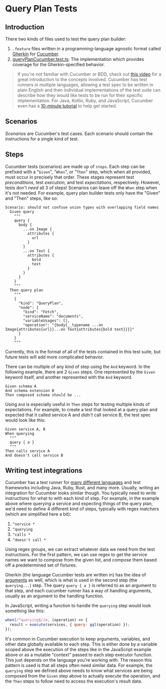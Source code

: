 # Query Plan Tests

## Introduction

There two kinds of files used to test the query plan builder:

1. `.feature` files written in a programming-language agnostic format called [Gherkin](https://cucumber.io/docs/gherkin/reference/) for [Cucumber](https://cucumber.io/).
2. [queryPlanCucumber.test.ts](./queryPlanCucumber.test.ts): The implementation which provides coverage for the Gherkin-specified behavior.

> If you're not familiar with Cucumber or BDD, check out [this video](https://youtu.be/lC0jzd8sGIA) for a great introduction to the concepts involved. Cucumber has test runners in multiple languages, allowing a test spec to be written in plain English and then individual implementations of the test suite can describe how they would like tests to be run for their specific implementation. For Java, Kotlin, Ruby, and JavaScript, Cucumber even has a [10-minute tutorial](https://cucumber.io/docs/guides/10-minute-tutorial/) to help get started.


## Scenarios

_Scenarios_ are Cucumber's test cases. Each scenario should contain the instructions for a single kind of test.

## Steps

Cucumber tests (scenarios) are made up of `steps`. Each step can be prefixed with a "`Given`", "`When`", or "`Then`" step, which when all provided, must occur in precisely that order. These stages represent test _preconditions_, test _execution_, and test _expectations_, respectively. However, tests don't _need_ all 3 of steps! Scenarios can leave off the `When` step when it's not needed. For example, query plan builder tests only have the "Given" and "Then" steps, like so:

```gherkin
Scenario: should not confuse union types with overlapping field names
  Given query
    """
    query {
      body {
        ...on Image {
          attributes {
            url
          }
        }
        ...on Text {
          attributes {
            bold
            text
          }
        }
      }
    }
    """
  Then query plan
    """
    {
      "kind": "QueryPlan",
      "node": {
        "kind": "Fetch",
        "serviceName": "documents",
        "variableUsages": [],
        "operation": "{body{__typename ...on Image{attributes{url}}...on Text{attributes{bold text}}}}"
      }
    }
    """
```

Currently, this is the format of all of the tests contained in this test suite,
but future tests will add more complicated behavior.

There can be multiple of any kind of step using the `And` keyword. In the following example, there are 2 `Given` steps. One represented by the `Given` keyword itself, and another represented with the `And` keyword.

```
Given schema A
And schema extension B
Then composed schema should be ...
```

Using `And` is especially useful in `Then` steps for testing multiple kinds of expectations. For example, to create a test that looked at a query plan and expected that it called service A and _didn't_ call service B, the test spec would look like this:

```
Given service A, B
When querying
  """
  query { a }
  """
Then calls service A
And doesn't call service B
```

## Writing test integrations

Cucumber has a test runner for [many different languages](https://cucumber.io/docs/tools/related-tools/) and test frameworks including Java, Ruby, Rust, and many more. Usually, writing an integration for Cucumber looks similar though. You typically need to write instructions for what to with each kind of step. For example, in the example above where querying a service and expecting things of the query plan, we'd need to define 4 different kind of steps, typically with regex matchers (which are simplified here a bit):

1. `^service *`
2. `^querying`
3. `^calls *`
4. `^doesn't call *`

Using regex groups, we can extract whatever data we need from the test instructions. For the first pattern, we can use regex to get the service names we want to compose from the given list, and compose them based off a predetermined set of fixtures.

Gherkin (the language Cucumber tests are written in) has the idea of [arguments](https://cucumber.io/docs/gherkin/reference/#step-arguments) as well, which is what is used in the second step (the `querying...`) step. The query `query { a }` is referred to as an argument to that step, and each cucumber runner has a way of handling arguments, usually as an argument to the handling function.

In JavaScript, writing a function to handle the `querying` step would look something like this:

```JavaScript
when(/^querying$/im, (operation) => {
  result = execute(services, { query: gql(operation) });
});
```

It's common in Cucumber execution to keep arguments, variables, and other data globally available to each step. This is either done by a variable scoped above the execution of the steps like in the JavaScript example above or as a mutable "context" passed to each step executor function. This just depends on the language you're working with. The reason this pattern is used is that all steps often need similar data. For example, the `querying` step we defined above needs to know what services are being composed from the `Given` step above to actually execute the operation, and the `Then` steps to follow need to access the execution's result data.
